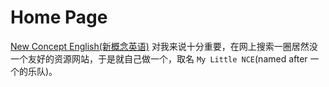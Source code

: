 # Home Page

[New Concept English(新概念英语)](https://en.wikipedia.org/wiki/New_Concept_English) 对我来说十分重要，在网上搜索一圈居然没一个友好的资源网站，于是就自己做一个，取名 `My Little NCE`(named after 一个的乐队)。
